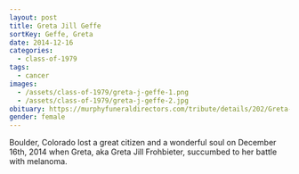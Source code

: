 ```yaml
---
layout: post
title: Greta Jill Geffe
sortKey: Geffe, Greta
date: 2014-12-16
categories:
  - class-of-1979
tags:
  - cancer
images:
  - /assets/class-of-1979/greta-j-geffe-1.png
  - /assets/class-of-1979/greta-j-geffe-2.jpg
obituary: https://murphyfuneraldirectors.com/tribute/details/202/Greta-Frohbieter/obituary.html
gender: female
---
```

Boulder, Colorado lost a great citizen and a wonderful soul on December 16th, 2014 when Greta, aka Greta Jill Frohbieter, succumbed to her battle with melanoma.
